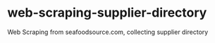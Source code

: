 # web-scraping-supplier-directory
Web Scraping from seafoodsource.com, collecting supplier directory
